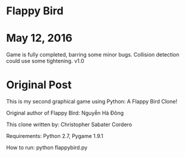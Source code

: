 Flappy Bird
====================

May 12, 2016
============
Game is fully completed, barring some minor bugs.  Collision detection could use some tightening.
v1.0


Original Post
=============

This is my second graphical game using Python: A Flappy Bird Clone!

Original author of Flappy Bird: Nguyễn Hà Đông

This clone written by: Christopher Sabater Cordero

Requirements: Python 2.7, Pygame 1.9.1

How to run: python flappybird.py